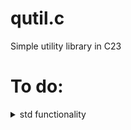 # qutil.c
Simple utility library in C23

# To do:
<details>
<summary>std functionality</summary>
  
- [ ] result type
- - [x] error propagation (TRY macros)
  - [x] result_T_ERR_ok()
  - [x] result_T_ERR_err()
  - [x] result_T_ERR_get_err()
  - [x] result_T_ERR_get_value()
  - [x] result_T_ERR_unwrap()
  - [x] result_T_ERR_inspect()
  - [x] result_T_ERR_inspect_err()
  - [x] result_T_ERR_and_then()
  - [x] result_T_ERR_or_else()
  - [ ] result_T_ERR_map()
  - [x] result_is_ok()
  - [x] result_ok_err()
  - [x] result_match()
- [ ] option type
- - [ ] option propagation (TRY macros)
  - [x] option_T_value()
  - [x] option_T_none()
  - [ ] option_T_get_or()
  - [ ] option_T_get_or_else()
  - [ ] option_T_map()
  - [ ] option_T_unwrap()
  - [x] option_has_value()
  - [x] option_match()
- [ ] logger
- - [ ] Logging levels
  - [ ] Thread-safety
  - [ ] Formatters
  - [ ] User-defined log destination
  - [ ] Unix compatibility
- [ ] arena allocator

</details>
